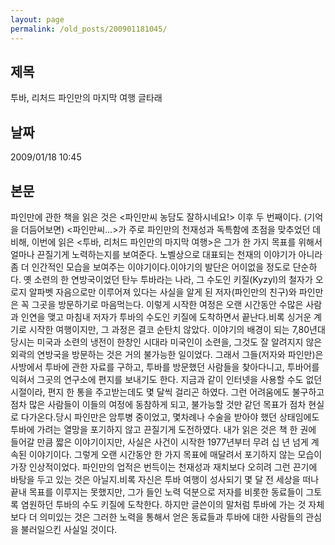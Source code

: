 ```yaml
---
layout: page
permalink: /old_posts/200901181045/
---
```


## 제목
투바, 리처드 파인만의 마지막 여행  글타래

## 날짜
2009/01/18 10:45

## 본문
파인만에 관한 책을 읽은 것은 <파인만씨 농담도 잘하시네요!> 이후 두 번째이다. (기억을 더듬어보면) <파인만씨...>가 주로 파인만의 천재성과 독특함에 초점을 맞추었던 데 비해, 이번에 읽은 <투바, 리처드 파인만의 마지막 여행>은 그가 한 가지 목표를 위해서 얼마나 끈질기게 노력하는지를 보여준다. 노벨상으로 대표되는 천재의 이야기가 아니라 좀 더 인간적인 모습을 보여주는 이야기이다.이야기의 발단은 어이없을 정도로 단순하다. 옛 소련의 한 연방국이었던 탄누 투바라는 나라, 그 수도인 키질(Kyzyl)의 철자가 오로지 알파벳 자음으로만 이루어져 있다는 사실을 알게 된 저자(파인만의 친구)와 파인만은 꼭 그곳을 방문하기로 마음먹는다. 이렇게 시작한 여정은 오랜 시간동안 수많은 사람과 인연을 맺고 마침내 저자가 투바의 수도인 키질에 도착하면서 끝난다.비록 싱거운 계기로 시작한 여행이지만, 그 과정은 결코 순탄치 않았다. 이야기의 배경이 되는 7,80년대 당시는 미국과 소련의 냉전이 한창인 시대라 미국인이 소련을, 그것도 잘 알려지지 않은 외곽의 연방국을 방문하는 것은 거의 불가능한 일이었다. 그래서 그들(저자와 파인만)은 사방에서 투바에 관한 자료를 구하고, 투바를 방문했던 사람들을 찾아다니고, 투바어를 익혀서 그곳의 연구소에 편지를 보내기도 한다. 지금과 같이 인터넷을 사용할 수도 없던 시절이라, 편지 한 통을 주고받는데도 몇 달씩 걸리곤 하였다. 그런 어려움에도 불구하고 점차 많은 사람들이 이들의 여정에 동참하게 되고, 불가능할 것만 같던 목표가 점차 현실로 다가온다.당시 파인만은 암투병 중이었고, 몇차례나 수술을 받아야 했던 상태임에도 투바에 가려는 열망을 포기하지 않고 끈질기게 도전하였다. 내가 읽은 것은 책 한 권에 들어갈 만큼 짧은 이야기이지만, 사실은 사건이 시작한 1977년부터 무려 십 년 넘게 계속된 이야기이다. 그렇게 오랜 시간동안 한 가지 목표에 매달려서 포기하지 않는 모습이 가장 인상적이었다. 파인만의 업적은 번득이는 천재성과 재치보다 오히려 그런 끈기에 바탕을 두고 있는 것은 아닐지.비록 자신은 투바 여행이 성사되기 몇 달 전 세상을 떠나 끝내 목표를 이루지는 못했지만, 그가 들인 노력 덕분으로 저자를 비롯한 동료들이 그토록 염원하던 투바의 수도 키질에 도착한다. 하지만 글쓴이의 말처럼 투바에 가는 것 자체보다 더 의미있는 것은 그러한 노력을 통해서 얻은 동료들과 투바에 대한 사람들의 관심을 불러일으킨 사실일 것이다.